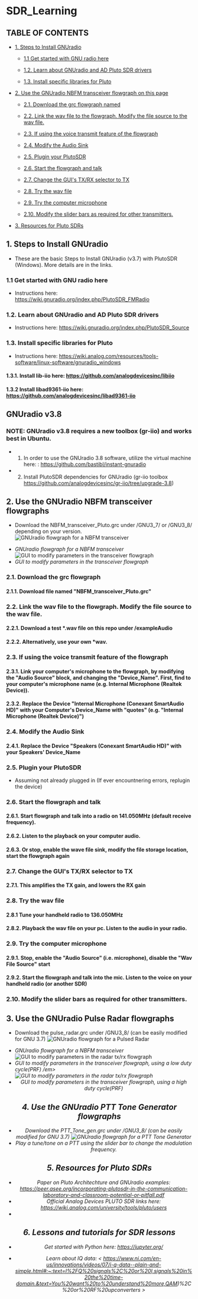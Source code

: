 # SDR_Learning
## TABLE OF CONTENTS
- [1. Steps to Install GNUradio](#1-steps-to-install-GNUradio)
  * [1.1 Get started with GNU radio here](#11-get-started-with-gnu-radio-here)

  * [1.2. Learn about GNUradio and AD Pluto SDR drivers](#12-learn-about-gnuradio-and-ad-pluto-sdr-drivers)

  * [1.3. Install specific libraries for Pluto](#13-install-specific-libraries-for-pluto)

- [2. Use the GNUradio NBFM transceiver flowgraph on this page](#2-use-the-gnuradio-nbfm-transceiver-flowgraph-on-this-page)
  * [2.1. Download the grc flowgraph named](#21-download-the-grc-flowgraph)
  * [2.2. Link the wav file to the flowgraph. Modify the file source to the wav file.](#22-link-the-wav-file-to-the-flowgraph-modify-the-file-source-to-the-wav-file)
  * [2.3. If using the voice transmit feature of the flowgraph](#23-if-using-the-voice-transmit-feature-of-the-flowgraph)
  * [2.4. Modify the Audio Sink](#24-modify-the-audio-sink)
  * [2.5. Plugin your PlutoSDR](#25-plugin-your-plutosdr)
  * [2.6. Start the flowgraph and talk](#26-start-the-flowgraph-and-talk)
  * [2.7. Change the GUI's TX/RX selector to TX](#27-change-the-gui-s-tx-rx-selector-to-tx)
  * [2.8. Try the wav file](#28-try-the-wav-file)

  * [2.9. Try the computer microphone](#29-try-the-computer-microphone)
  * [2.10. Modify the slider bars as required for other transmitters.](#210-modify-the-slider-bars-as-required-for-other-transmitters)
- [3. Resources for Pluto SDRs](#3-resources-for-pluto-sdrs)

## 1. Steps to Install GNUradio
- These are the basic Steps to Install GNUradio (v3.7) with PlutoSDR (Windows). More details are in the links.

### 1.1 Get started with GNU radio here 
- Instructions here: https://wiki.gnuradio.org/index.php/PlutoSDR_FMRadio

### 1.2. Learn about GNUradio and AD Pluto SDR drivers 
- Instructions here: https://wiki.gnuradio.org/index.php/PlutoSDR_Source 

### 1.3. Install specific libraries for Pluto 
* Instructions here: https://wiki.analog.com/resources/tools-software/linux-software/gnuradio_windows
#### 1.3.1. Install lib-iio here: https://github.com/analogdevicesinc/libiio 
#### 1.3.2 Install libad9361-iio here: https://github.com/analogdevicesinc/libad9361-iio
  
## GNUradio v3.8  
### NOTE: GNUradio v3.8 requires a new toolbox (gr-iio) and works best in Ubuntu. 
- 1. In order to use the GNUradio 3.8 software, utilize the virtual machine here: : https://github.com/bastibl/instant-gnuradio
- 2. Install PlutoSDR dependencies for GNUradio (gr-iio toolbox https://github.com/analogdevicesinc/gr-iio/tree/upgrade-3.8)

## 2. Use the GNUradio NBFM transceiver flowgraphs
* Download the NBFM_transceiver_Pluto.grc under /GNU3_7/ or /GNU3_8/ depending on your version.
![GNUradio flowgraph for a NBFM transceiver](https://github.com/SSkySurfer/SDR_Learning/blob/main/images/PTT_rev1_grc.png)
- <em align="center"> GNUradio flowgraph for a NBFM transceiver </em>
![GUI to modify parameters in the transceiver flowgraph](https://github.com/SSkySurfer/SDR_Learning/blob/main/images/PTT_rev1.png)
- <em align="center">GUI to modify parameters in the transceiver flowgraph</em>

### 2.1. Download the grc flowgraph 
#### 2.1.1. Download file named "NBFM_transceiver_Pluto.grc"
### 2.2. Link the wav file to the flowgraph. Modify the file source to the wav file.
#### 2.2.1. Download a test *.wav file on this repo under /exampleAudio
#### 2.2.2. Alternatively, use your own *wav. 
### 2.3. If using the voice transmit feature of the flowgraph
#### 2.3.1. Link your computer's microphone to the flowgraph, by modifying the "Audio Source" block, and changing the "Device_Name". First, find to your computer's microphone name (e.g. Internal Microphone (Realtek Device)).
#### 2.3.2. Replace the Device "Internal Microphone (Conexant SmartAudio HD)" with your Computer's Device_Name with "quotes" (e.g. "Internal Microphone (Realtek Device)")
### 2.4. Modify the Audio Sink
#### 2.4.1. Replace the Device "Speakers (Conexant SmartAudio HD)" with your Speakers' Device_Name
### 2.5. Plugin your PlutoSDR
 * Assuming not already plugged in (If ever encountnering errors, replugin the device)
### 2.6. Start the flowgraph and talk
#### 2.6.1. Start flowgraph and talk into a radio on 141.050MHz (default receive frequency).
#### 2.6.2. Listen to the playback on your computer audio. 
#### 2.6.3. Or stop, enable the wave file sink, modify the file storage location, start the flowgraph again
### 2.7. Change the GUI's TX/RX selector to TX 
#### 2.7.1. This amplifies the TX gain, and lowers the RX gain
### 2.8. Try the wav file
#### 2.8.1 Tune your handheld radio to 136.050MHz
#### 2.8.2. Playback the wav file on your pc. Listen to the audio in your radio.
### 2.9. Try the computer microphone
#### 2.9.1. Stop, enable the "Audio Source" (i.e. microphone), disable the "Wav File Source" start
#### 2.9.2. Start the flowgraph and talk into the mic. Listen to the voice on your handheld radio (or another SDR)
### 2.10. Modify the slider bars as required for other transmitters.


## 3. Use the GNUradio Pulse Radar flowgraphs
* Download the pulse_radar.grc under /GNU3_8/ (can be easily modified for GNU 3.7)
![GNUradio flowgraph for a Pulsed Radar](https://github.com/SSkySurfer/SDR_Learning/blob/main/images/pulse_radar_grc.png)
- <em align="center"> GNUradio flowgraph for a NBFM transceiver </em>
![GUI to modify parameters in the radar tx/rx flowgraph](https://github.com/SSkySurfer/SDR_Learning/blob/main/images/pulse_radar_lowPRF.png)
- <em align="center">GUI to modify parameters in the transceiver flowgraph, using a low duty cycle(PRF) /em>
![GUI to modify parameters in the radar tx/rx flowgraph](https://github.com/SSkySurfer/SDR_Learning/blob/main/images/pulse_radar_highPRF.png)
- <em align="center">GUI to modify parameters in the transceiver flowgraph, using a high duty cycle(PRF)</em>


## 4. Use the GNUradio PTT Tone Generator flowgraphs
* Download the PTT_Tone_gen.grc under /GNU3_8/ (can be easily modified for GNU 3.7)
![GNUradio flowgraph for a PTT Tone Generator](https://github.com/SSkySurfer/SDR_Learning/blob/main/images/PTT_tone_gen.png)
* Play a tune/tone on a PTT using the slider bar to change the modulation frequency.

## 5. Resources for Pluto SDRs
* Paper on Pluto Architechture and GNUradio examples: https://peer.asee.org/incorporating-plutosdr-in-the-communication-laboratory-and-classroom-potential-or-pitfall.pdf 
* Official Analog Devices PLUTO SDR links here: https://wiki.analog.com/university/tools/pluto/users 
* 
## 6. Lessons and tutorials for SDR lessons
* Get started with Python here: https://jupyter.org/

* Learn about IQ data: < https://www.ni.com/en-us/innovations/videos/07/i-q-data--plain-and-simple.html#:~:text=I%2FQ%20signals%2C%20or%20I,signals%20in%20the%20time-domain.&text=You%20want%20to%20understand%20more,QAM)%2C%20or%20RF%20upconverters > 

